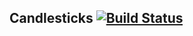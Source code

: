 ## Candlesticks  [![Build Status](https://travis-ci.org/varadharajan/candlesticks.svg?branch=master)](https://travis-ci.org/varadharajan/candlesticks)
